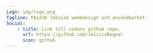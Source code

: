 ```yaml
---
Logo: img/logo.png
Tagline: PA1436 Teknisk webbdesign och användbarhet.
Social:
    - title: Link till sidans github repo.
      url: https://github.com/JessicaRagnar
      icon: github
---
```

